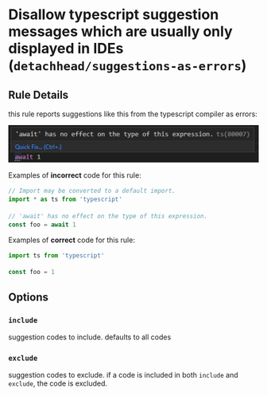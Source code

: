 # Disallow typescript suggestion messages which are usually only displayed in IDEs (`detachhead/suggestions-as-errors`)

<!-- end auto-generated rule header -->

## Rule Details

this rule reports suggestions like this from the typescript compiler as errors:

![](./images/suggestions-as-errors.png)

Examples of **incorrect** code for this rule:

```ts
// Import may be converted to a default import.
import * as ts from 'typescript'

// 'await' has no effect on the type of this expression.
const foo = await 1
```

Examples of **correct** code for this rule:

```ts
import ts from 'typescript'

const foo = 1
```

## Options

### `include`

suggestion codes to include. defaults to all codes

### `exclude`

suggestion codes to exclude. if a code is included in both `include` and `exclude`, the code is excluded.
